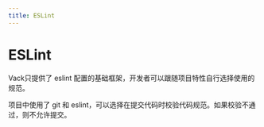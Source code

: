 ```yaml
---
title: ESLint
---
```


# ESLint

Vack只提供了 eslint 配置的基础框架，开发者可以跟随项目特性自行选择使用的规范。

项目中使用了 git 和 eslint，可以选择在提交代码时校验代码规范。如果校验不通过，则不允许提交。
